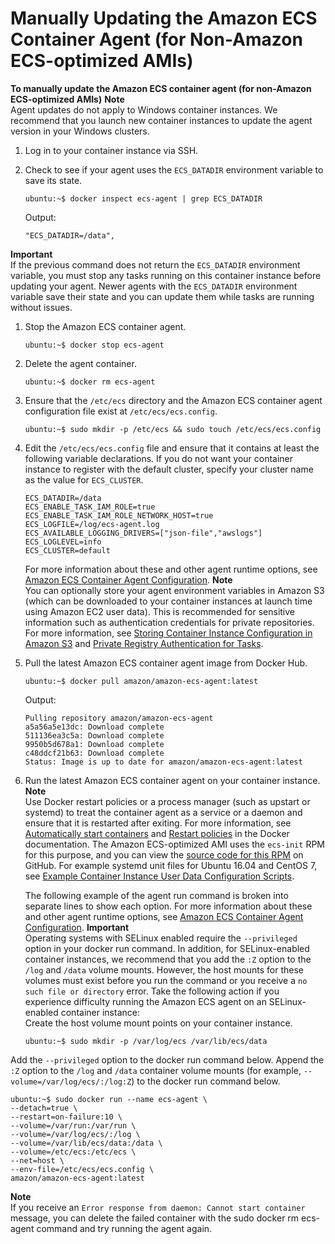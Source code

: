 # Manually Updating the Amazon ECS Container Agent \(for Non\-Amazon ECS\-optimized AMIs\)<a name="manually_update_agent"></a>

**To manually update the Amazon ECS container agent \(for non\-Amazon ECS\-optimized AMIs\)**
**Note**  
Agent updates do not apply to Windows container instances\. We recommend that you launch new container instances to update the agent version in your Windows clusters\.

1. Log in to your container instance via SSH\.

1. Check to see if your agent uses the `ECS_DATADIR` environment variable to save its state\.

   ```
   ubuntu:~$ docker inspect ecs-agent | grep ECS_DATADIR
   ```

   Output:

   ```
   "ECS_DATADIR=/data",
   ```
**Important**  
If the previous command does not return the `ECS_DATADIR` environment variable, you must stop any tasks running on this container instance before updating your agent\. Newer agents with the `ECS_DATADIR` environment variable save their state and you can update them while tasks are running without issues\.

1. Stop the Amazon ECS container agent\.

   ```
   ubuntu:~$ docker stop ecs-agent
   ```

1. Delete the agent container\.

   ```
   ubuntu:~$ docker rm ecs-agent
   ```

1. Ensure that the `/etc/ecs` directory and the Amazon ECS container agent configuration file exist at `/etc/ecs/ecs.config`\.

   ```
   ubuntu:~$ sudo mkdir -p /etc/ecs && sudo touch /etc/ecs/ecs.config
   ```

1. Edit the `/etc/ecs/ecs.config` file and ensure that it contains at least the following variable declarations\. If you do not want your container instance to register with the default cluster, specify your cluster name as the value for `ECS_CLUSTER`\.

   ```
   ECS_DATADIR=/data
   ECS_ENABLE_TASK_IAM_ROLE=true
   ECS_ENABLE_TASK_IAM_ROLE_NETWORK_HOST=true
   ECS_LOGFILE=/log/ecs-agent.log
   ECS_AVAILABLE_LOGGING_DRIVERS=["json-file","awslogs"]
   ECS_LOGLEVEL=info
   ECS_CLUSTER=default
   ```

   For more information about these and other agent runtime options, see [Amazon ECS Container Agent Configuration](ecs-agent-config.md)\.
**Note**  
You can optionally store your agent environment variables in Amazon S3 \(which can be downloaded to your container instances at launch time using Amazon EC2 user data\)\. This is recommended for sensitive information such as authentication credentials for private repositories\. For more information, see [Storing Container Instance Configuration in Amazon S3](ecs-agent-config.md#ecs-config-s3) and [Private Registry Authentication for Tasks](private-auth.md)\.

1. Pull the latest Amazon ECS container agent image from Docker Hub\.

   ```
   ubuntu:~$ docker pull amazon/amazon-ecs-agent:latest
   ```

   Output:

   ```
   Pulling repository amazon/amazon-ecs-agent
   a5a56a5e13dc: Download complete
   511136ea3c5a: Download complete
   9950b5d678a1: Download complete
   c48ddcf21b63: Download complete
   Status: Image is up to date for amazon/amazon-ecs-agent:latest
   ```

1. Run the latest Amazon ECS container agent on your container instance\.
**Note**  
Use Docker restart policies or a process manager \(such as upstart or systemd\) to treat the container agent as a service or a daemon and ensure that it is restarted after exiting\. For more information, see [Automatically start containers](https://docs.docker.com/engine/admin/host_integration/) and [Restart policies](https://docs.docker.com/engine/reference/run/#restart-policies-restart) in the Docker documentation\. The Amazon ECS\-optimized AMI uses the `ecs-init` RPM for this purpose, and you can view the [source code for this RPM](https://github.com/aws/amazon-ecs-init) on GitHub\. For example systemd unit files for Ubuntu 16\.04 and CentOS 7, see [Example Container Instance User Data Configuration Scripts](example_user_data_scripts.md)\.

   The following example of the agent run command is broken into separate lines to show each option\. For more information about these and other agent runtime options, see [Amazon ECS Container Agent Configuration](ecs-agent-config.md)\.
**Important**  
Operating systems with SELinux enabled require the `--privileged` option in your docker run command\. In addition, for SELinux\-enabled container instances, we recommend that you add the `:Z` option to the `/log` and `/data` volume mounts\. However, the host mounts for these volumes must exist before you run the command or you receive a `no such file or directory` error\. Take the following action if you experience difficulty running the Amazon ECS agent on an SELinux\-enabled container instance:  
Create the host volume mount points on your container instance\.  

     ```
     ubuntu:~$ sudo mkdir -p /var/log/ecs /var/lib/ecs/data
     ```
Add the `--privileged` option to the docker run command below\.
Append the `:Z` option to the `/log` and `/data` container volume mounts \(for example, `--volume=/var/log/ecs/:/log:Z`\) to the docker run command below\.

   ```
   ubuntu:~$ sudo docker run --name ecs-agent \
   --detach=true \
   --restart=on-failure:10 \
   --volume=/var/run:/var/run \
   --volume=/var/log/ecs/:/log \
   --volume=/var/lib/ecs/data:/data \
   --volume=/etc/ecs:/etc/ecs \
   --net=host \
   --env-file=/etc/ecs/ecs.config \
   amazon/amazon-ecs-agent:latest
   ```
**Note**  
If you receive an `Error response from daemon: Cannot start container` message, you can delete the failed container with the sudo docker rm ecs\-agent command and try running the agent again\. 